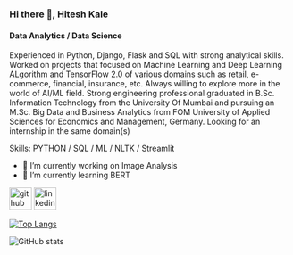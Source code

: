 ### Hi there 👋, Hitesh Kale
#### Data Analytics / Data Science
<!-- ![Data Analytics / Data Science](https://arturssmirnovs.github.io/github-profile-readme-generator/images/banner.png) -->

Experienced in Python, Django, Flask and SQL with strong analytical skills. Worked on projects that focused on Machine Learning and Deep Learning ALgorithm and TensorFlow 2.0 of various domains such as retail, e-commerce, financial, insurance, etc. Always willing to explore more in the world of AI/ML field. Strong engineering professional graduated in B.Sc. Information Technology from the University Of Mumbai and pursuing an M.Sc. Big Data and Business Analytics from FOM University of Applied Sciences for Economics and Management, Germany. Looking for an internship in the same domain(s)

Skills: PYTHON / SQL / ML / NLTK / Streamlit

- 🔭 I’m currently working on Image Analysis 
- 🌱 I’m currently learning BERT 


[<img src='https://cdn.jsdelivr.net/npm/simple-icons@3.0.1/icons/github.svg' alt='github' height='40'>](https://github.com/hitesh290598)  [<img src='https://cdn.jsdelivr.net/npm/simple-icons@3.0.1/icons/linkedin.svg' alt='linkedin' height='40'>](https://www.linkedin.com/in/hitesh-kale-371a96120/)  

[![Top Langs](https://github-readme-stats.vercel.app/api/top-langs/?username=hitesh290598&theme=dracula)](https://github.com/anuraghazra/github-readme-stats)

![GitHub stats](https://github-readme-stats.vercel.app/api?username=hitesh290598&theme=dracula&show_icons=true)  

